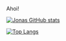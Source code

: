 Ahoi!


[![Jonas GitHub stats](https://github-readme-stats.vercel.app/api?username=JonasSchaber&show_icons=true&theme=tokyonight&bg_color=DEG,#363b75,#864284,#c94b79,#f56b5c,#ff9f38)](https://github.com/anuraghazra/github-readme-stats)

[![Top Langs](https://github-readme-stats.vercel.app/api/top-langs/?username=JonasSchaber&langs_count=8)](https://github.com/anuraghazra/github-readme-stats)

<!---
JonasSchaber/JonasSchaber is a ✨ special ✨ repository because its `README.md` (this file) appears on your GitHub profile.
You can click the Preview link to take a look at your changes.
--->
